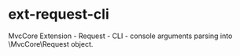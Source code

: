 # ext-request-cli
MvcCore Extension - Request - CLI - console arguments parsing into \MvcCore\Request object.
